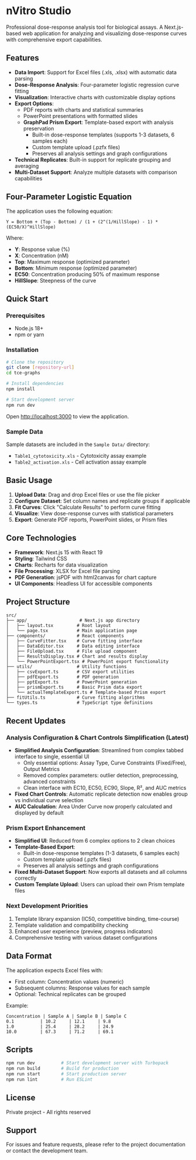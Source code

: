 # nVitro Studio

Professional dose-response analysis tool for biological assays. A Next.js-based web application for analyzing and visualizing dose-response curves with comprehensive export capabilities.

## Features

- **Data Import**: Support for Excel files (.xls, .xlsx) with automatic data parsing
- **Dose-Response Analysis**: Four-parameter logistic regression curve fitting
- **Visualization**: Interactive charts with customizable display options
- **Export Options**: 
  - PDF reports with charts and statistical summaries
  - PowerPoint presentations with formatted slides
  - **GraphPad Prism Export**: Template-based export with analysis preservation
    - Built-in dose-response templates (supports 1-3 datasets, 6 samples each)
    - Custom template upload (.pzfx files)
    - Preserves all analysis settings and graph configurations
- **Technical Replicates**: Built-in support for replicate grouping and averaging
- **Multi-Dataset Support**: Analyze multiple datasets with comparison capabilities

## Four-Parameter Logistic Equation

The application uses the following equation:

```
Y = Bottom + (Top - Bottom) / (1 + (2^(1/HillSlope) - 1) * (EC50/X)^HillSlope)
```

Where:
- **Y**: Response value (%)
- **X**: Concentration (nM)
- **Top**: Maximum response (optimized parameter)
- **Bottom**: Minimum response (optimized parameter)
- **EC50**: Concentration producing 50% of maximum response
- **HillSlope**: Steepness of the curve

## Quick Start

### Prerequisites

- Node.js 18+ 
- npm or yarn

### Installation

```bash
# Clone the repository
git clone [repository-url]
cd tce-graphs

# Install dependencies
npm install

# Start development server
npm run dev
```

Open [http://localhost:3000](http://localhost:3000) to view the application.

### Sample Data

Sample datasets are included in the `Sample Data/` directory:
- `Table1_cytotoxicity.xls` - Cytotoxicity assay example
- `Table2_activation.xls` - Cell activation assay example

## Basic Usage

1. **Upload Data**: Drag and drop Excel files or use the file picker
2. **Configure Dataset**: Set column names and replicate groups if applicable
3. **Fit Curves**: Click "Calculate Results" to perform curve fitting
4. **Visualize**: View dose-response curves with statistical parameters
5. **Export**: Generate PDF reports, PowerPoint slides, or Prism files

## Core Technologies

- **Framework**: Next.js 15 with React 19
- **Styling**: Tailwind CSS
- **Charts**: Recharts for data visualization
- **File Processing**: XLSX for Excel file parsing
- **PDF Generation**: jsPDF with html2canvas for chart capture
- **UI Components**: Headless UI for accessible components

## Project Structure

```
src/
├── app/                    # Next.js app directory
│   ├── layout.tsx         # Root layout
│   └── page.tsx           # Main application page
├── components/            # React components
│   ├── CurveFitter.tsx    # Curve fitting interface
│   ├── DataEditor.tsx     # Data editing interface
│   ├── FileUpload.tsx     # File upload component
│   ├── ResultsDisplay.tsx # Chart and results display
│   └── PowerPointExport.tsx # PowerPoint export functionality
├── utils/                 # Utility functions
│   ├── csvExport.ts       # CSV export utilities
│   ├── pdfExport.ts       # PDF generation
│   ├── pptExport.ts       # PowerPoint generation
│   ├── prismExport.ts     # Basic Prism data export
│   └── actualTemplateExport.ts # Template-based Prism export
├── fitUtils.ts            # Curve fitting algorithms
└── types.ts               # TypeScript type definitions
```

## Recent Updates

### Analysis Configuration & Chart Controls Simplification (Latest)
- **Simplified Analysis Configuration**: Streamlined from complex tabbed interface to single, essential UI
  - Only essential options: Assay Type, Curve Constraints (Fixed/Free), Output Metrics
  - Removed complex parameters: outlier detection, preprocessing, advanced constraints
  - Clean interface with EC10, EC50, EC90, Slope, R², and AUC metrics
- **Fixed Chart Controls**: Automatic replicate detection now enables group vs individual curve selection
- **AUC Calculation**: Area Under Curve now properly calculated and displayed by default

### Prism Export Enhancement
- **Simplified UI**: Reduced from 6 complex options to 2 clean choices
- **Template-Based Export**: 
  - Built-in dose-response templates (1-3 datasets, 6 samples each)
  - Custom template upload (.pzfx files)
  - Preserves all analysis settings and graph configurations
- **Fixed Multi-Dataset Support**: Now exports all datasets and all columns correctly
- **Custom Template Upload**: Users can upload their own Prism template files

### Next Development Priorities
1. Template library expansion (IC50, competitive binding, time-course)
2. Template validation and compatibility checking
3. Enhanced user experience (preview, progress indicators)
4. Comprehensive testing with various dataset configurations

## Data Format

The application expects Excel files with:
- First column: Concentration values (numeric)
- Subsequent columns: Response values for each sample
- Optional: Technical replicates can be grouped

Example:
```
Concentration | Sample A | Sample B | Sample C
0.1          | 10.2     | 12.1     | 9.8
1.0          | 25.4     | 28.2     | 24.9
10.0         | 67.3     | 71.2     | 69.1
```

## Scripts

```bash
npm run dev          # Start development server with Turbopack
npm run build        # Build for production
npm run start        # Start production server
npm run lint         # Run ESLint
```

## License

Private project - All rights reserved

## Support

For issues and feature requests, please refer to the project documentation or contact the development team.
